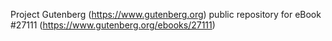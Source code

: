 Project Gutenberg (https://www.gutenberg.org) public repository for eBook #27111 (https://www.gutenberg.org/ebooks/27111)
